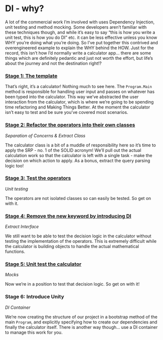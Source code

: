 # DI - why?

A lot of the commercial work I’m involved with uses Dependency Injection, unit testing and method mocking.  Some developers aren’t familiar with these techniques though, and while it’s easy to say “this is how you write a unit test, this is how you do DI” etc. it can be less effective unless you know WHY you’re doing what you’re doing.  So I’ve put together this contrived and overengineered example to explain the WHY behind the HOW.  Just for the record, this isn’t how I’d normally write a calculator app… there are some things which are definitely pedantic and just not worth the effort, but life’s about the journey and not the destination right!?

### [Stage 1: The template](https://github.com/foxy1982/calculator/tree/master/Stage-1)

That’s right, it’s a calculator!  Nothing much to see here.  The `Program.Main` method is responsible for handling user input and passes on whatever has been typed into the calculator.  This way we’ve abstracted the user interaction from the calculator, which is where we’re going to be spending time refactoring and Making Things Better.  At the moment the calculator isn’t easy to test and be sure you’ve covered most scenarios.

### [Stage 2: Refactor the operators into their own classes](https://github.com/foxy1982/calculator/tree/master/Stage-2)
*Separation of Concerns & Extract Class*

The calculator class is a bit of a muddle of responsibility here so it’s time to apply the SRP - no. 1 of the SOLID acronym! We’ll pull out the actual calculation work so that the calculator is left with a single task - make the decision on which action to apply.  As a bonus, extract the query parsing logic too!

### [Stage 3: Test the operators](https://github.com/foxy1982/calculator/tree/master/Stage-3)
*Unit testing*

The operators are not isolated classes so can easily be tested.  So get on with it.

### [Stage 4: Remove the new keyword by introducing DI](https://github.com/foxy1982/calculator/tree/master/Stage-4)
*Extract Interface*

We still want to be able to test the decision logic in the calculator without testing the implementation of the operators.  This is extremely difficult while the calculator is building objects to handle the actual mathematical functions.

### [Stage 5: Unit test the calculator](https://github.com/foxy1982/calculator/tree/master/Stage-5)
*Mocks*

Now we’re in a position to test that decision logic.  So get on with it!

### Stage 6: Introduce Unity
*DI Container*

We’re now creating the structure of our project in a bootstrap method of the main `Program`, and explicitly specifying how to create our dependencies and finally the calculator itself.  There is another way though… use a DI container to manage this work for you.
